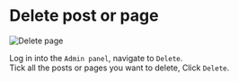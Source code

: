 # Delete post or page

![Delete page](https://boidcms.github.io/_media/delete.png)

Log in into the `Admin panel`, navigate to `Delete`.      
Tick all the posts or pages you want to delete, Click `Delete`.
